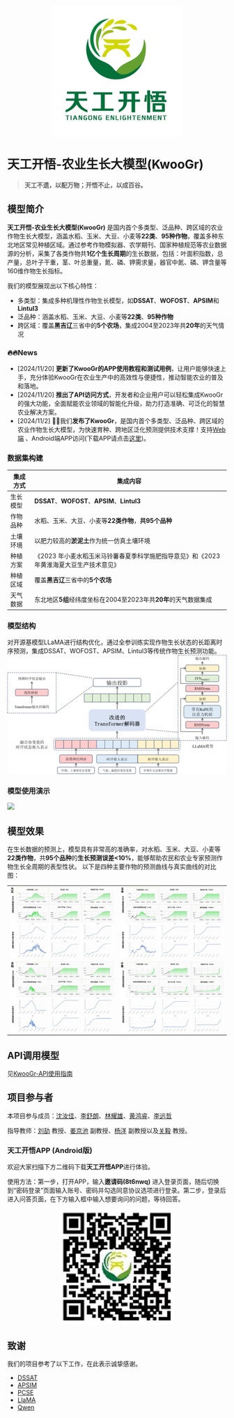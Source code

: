 <div align="center">
<img src="./assets/image-20241121160240431.png" width="300em" ></img> 
</div>

# 天工开悟-农业生长大模型(KwooGr)
> **天工不遗，以配万物；开悟不止，以成百谷。**
## 模型简介
**天工开悟-农业生长大模型(KwooGr)** 是国内首个多类型、泛品种、跨区域的农业作物生长大模型，涵盖水稻、玉米、大豆、小麦等**22类**、**95种作物**，覆盖多种东北地区常见种植区域。通过参考作物模拟器、农学期刊、国家种植规范等农业数据源的分析，采集了各类作物共**1亿个生长周期**的生长数据，包括：叶面积指数，总产量，总叶子干重，茎、叶总重量，氮、磷、钾需求量，器官中氮、磷、钾含量等160维作物生长指标。

我们的模型展现出以下核心特性：
- 多类型：集成多种机理性作物生长模型，如**DSSAT**、**WOFOST**、**APSIM**和**Lintul3**
- 泛品种：涵盖水稻、玉米、大豆、小麦等**22类**、**95种作物**
- 跨区域：覆盖**黑吉辽**三省中的**5个农场**，集成2004至2023年共**20年**的天气情况

### 🔥🔥News

- [2024/11/20] **更新了KwooGr的APP使用教程和测试用例**，让用户能够快速上手，充分体验KwooGr在农业生产中的高效性与便捷性，推动智能农业的普及和落地。
- [2024/11/20] **推出了API访问方式**，开发者和企业用户可以轻松集成KwooGr的强大功能，全面赋能农业领域的智能化升级，助力打造准确、可泛化的智慧农业解决方案。
- [2024/11/2] 🎉🎉我们**发布了KwooGr**，是国内首个多类型、泛品种、跨区域的农业作物生长大模型，为快速育种、跨地区泛化预测提供技术支撑！支持[Web端](https://www.tgkwai.com/) 、Android端APP访问(下载APP请点击[这里](#天工开悟app-android版))。


### 数据集构建
|集成方式|集成内容|
|---|---|
|生长模型|**DSSAT**、**WOFOST**、**APSIM**、**Lintul3**|
|作物品种|水稻、玉米、大豆、小麦等**22类作物**，**共95个品种**|
|土壤环境|以肥力较高的**淤泥土**作为统一仿真土壤环境|
|种植方案|《2023 年小麦水稻玉米马铃薯春夏季科学施肥指导意见》和《2023 年黄淮海夏大豆生产技术意见》|
|种植区域|覆盖**黑吉辽**三省中的**5个农场**|
|天气数据|东北地区**5组**经纬度坐标在2004至2023年共**20年**的天气数据集成|

### 模型结构
对开源基模型LLaMA进行结构优化，通过全参训练实现作物生长状态的长距离时序预测，集成DSSAT、WOFOST、APSIM、Lintul3等传统作物生长预测功能。
<img src="assets/structure.png">

### 模型使用演示
<img src="assets\PixPin_2024-11-22_18-39-15.gif">

## 模型效果
在生长数据的预测上，模型具有非常高的准确率，对水稻、玉米、大豆、小麦等**22类作物**，共**95个品种**的**生长预测误差<10%**，能够帮助农民和农业专家预测作物生长全周期的表型性状。
以下是四种主要作物的预测曲线与真实曲线的对比图：
<table align="center">
    <tr>
        <td>
            <img src="assets/大豆.JPG">
        </td>
        <td>
            <img src="assets/玉米.JPG">
        </td>
    </tr>
    <tr>
        <td>
            <img src="assets/水稻.JPG">
        </td>
        <td>
            <img src="assets/小麦.JPG">
        </td>
    </tr>
</table>

## API调用模型
见[KwooGr-API使用指南](KwooGr-API使用指南.md)

## 项目参与者
本项目参与成员：[沈汝佳](https://github.com/HITshenrj)、[李舒朗]()、[林耀雄](https://github.com/Greaklin)、[黄鸿睿](https://github.com/t-lights)、[李远哲]()

指导教师：[刘劼](https://drjieliu.github.io/) 教授、[姜京池](https://homepage.hit.edu.cn/jiangjingchi) 副教授、[杨洋](https://ai.cust.edu.cn/szdw/zrjs/3f60de2fb4634ee189b2cb9ce84a2d98.htm) 副教授以及[关毅](https://homepage.hit.edu.cn/guanyi) 教授。

### 天工开悟APP (Android版)

欢迎大家扫描下方二维码下载**天工开悟APP**进行体验。

使用方法：第一步，打开APP，输入**邀请码(8t6nwq)** 进入登录页面，随后切换到“密码登录”页面输入账号、密码并勾选同意协议选项进行登录。第二步，登录后进入问答页面，在下方输入框中输入想要询问的问题，等待回答。

<div align="center">

![image-20241121110726793](assets/image-20241121110726793.png)

</div>

## 致谢
我们的项目参考了以下工作，在此表示诚挚感谢。
* [DSSAT](https://dssat.net/)
* [APSIM](https://www.apsim.info/)
* [PCSE](https://github.com/ajwdewit/pcse)
* [LlaMA](https://www.llama.com/)
* [Qwen](https://github.com/QwenLM/Qwen)